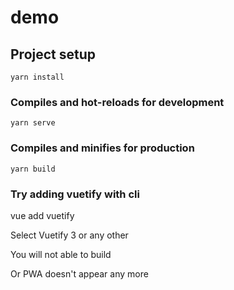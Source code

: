 # demo

## Project setup
```
yarn install
```

### Compiles and hot-reloads for development
```
yarn serve
```

### Compiles and minifies for production
```
yarn build
```

### Try adding vuetify with cli 

vue add vuetify 


Select Vuetify 3 or any other 

You will not able to build 

Or PWA doesn't appear any more 

